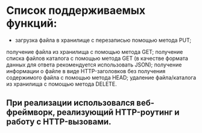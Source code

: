 # Список поддерживаемых функций:
<ul>
  <li>загрузка файла в хранилище с перезаписью помощью метода PUT;</li>
  </ul>
получение файла из хранилища с помощью метода GET;
получение списка файлов каталога с помощью метода GET (в качестве формата данных для ответа рекомендуется использовать JSON);
получение информации о файле в виде HTTP-заголовков без получения содержимого файла с помощью метода HEAD;
удаление файла/каталога из хранилища с помощью метода DELETE.

## При реализации использовался веб-фреймворк, реализующий HTTP-роутинг и работу с HTTP-вызовами.
